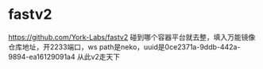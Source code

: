 # fastv2

https://github.com/York-Labs/fastv2
碰到哪个容器平台就去整，填入万能镜像仓库地址，开2233端口，ws path是neko，uuid是0ce2371a-9ddb-442a-9894-ea16129091a4
从此v2走天下

